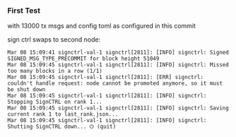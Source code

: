 ### First Test

with 13000 tx msgs and config toml as configured in this commit

sign ctrl swaps to second node:

```
Mar 08 15:09:41 signctrl-val-1 signctrl[2811]: [INFO] signctrl: Signed SIGNED_MSG_TYPE_PRECOMMIT for block height 51049
Mar 08 15:09:45 signctrl-val-1 signctrl[2811]: [INFO] signctrl: Missed too many blocks in a row (1/1)
Mar 08 15:09:45 signctrl-val-1 signctrl[2811]: [ERR] signctrl: couldn't handle request: node cannot be promoted anymore, so it must be shut down
Mar 08 15:09:45 signctrl-val-1 signctrl[2811]: [INFO] signctrl: Stopping SignCTRL on rank 1...
Mar 08 15:09:45 signctrl-val-1 signctrl[2811]: [INFO] signctrl: Saving current rank 1 to last_rank.json...
Mar 08 15:09:45 signctrl-val-1 signctrl[2811]: [INFO] signctrl: Shutting SignCTRL down... ⏻ (quit)
```